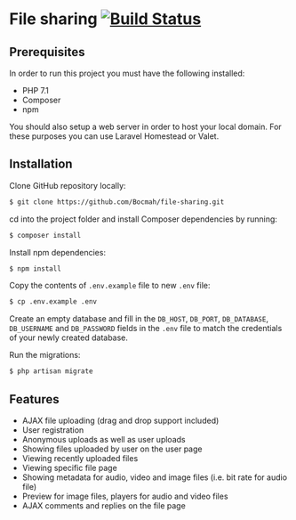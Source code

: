 # File sharing [![Build Status](https://travis-ci.org/Bocmah/file-sharing.svg?branch=master)](https://travis-ci.org/Bocmah/file-sharing)

## Prerequisites

In order to run this project you must have the following installed:
* PHP 7.1
* Composer
* npm  

You should also setup a web server in order to host your local domain. For these purposes you can use Laravel Homestead or Valet.

## Installation

Сlone GitHub repository locally:

```sh
$ git clone https://github.com/Bocmah/file-sharing.git
```

cd into the project folder and install Composer dependencies by running:

```sh
$ composer install
```

Install npm dependencies:

```sh
$ npm install
```

Copy the contents of `.env.example` file to new `.env` file:

```sh
$ cp .env.example .env
```

Create an empty database and fill in the `DB_HOST`, `DB_PORT`, `DB_DATABASE`, `DB_USERNAME` and `DB_PASSWORD` fields in the `.env` file to match the credentials of your newly created database.

Run the migrations:
```sh
$ php artisan migrate
```

## Features

* AJAX file uploading (drag and drop support included)
* User registration
* Anonymous uploads as well as user uploads
* Showing files uploaded by user on the user page
* Viewing recently uploaded files
* Viewing specific file page
* Showing metadata for audio, video and image files (i.e. bit rate for audio file)
* Preview for image files, players for audio and video files
* AJAX comments and replies on the file page